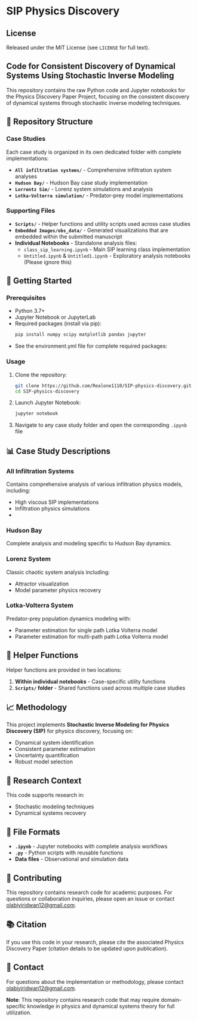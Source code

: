 # SIP Physics Discovery

## License
Released under the MIT License (see `LICENSE` for full text).

## Code for Consistent Discovery of Dynamical Systems Using Stochastic Inverse Modeling

This repository contains the raw Python code and Jupyter notebooks for the Physics Discovery Paper Project, focusing on the consistent discovery of dynamical systems through stochastic inverse modeling techniques.

## 📁 Repository Structure

### Case Studies
Each case study is organized in its own dedicated folder with complete implementations:

- **`All infiltration systems/`** - Comprehensive infiltration system analyses
- **`Hudson Bay/`** - Hudson Bay case study implementation  
- **`Lorrentz Sim/`** - Lorenz system simulations and analysis
- **`Lotka-Volterra simulation/`** - Predator-prey model implementations

### Supporting Files
- **`Scripts/`** - Helper functions and utility scripts used across case studies
- **`Embedded Images/obs_data/`** - Generated visualizations that are embedded within the submitted manuscript 
- **Individual Notebooks** - Standalone analysis files:
  - `class_sip_learning.ipynb` - Main SIP learning class implementation
  - `Untitled.ipynb` & `Untitled1.ipynb` - Exploratory analysis notebooks (Please ignore this)

## 🚀 Getting Started

### Prerequisites
- Python 3.7+
- Jupyter Notebook or JupyterLab
- Required packages (install via pip):
  ```bash
  pip install numpy scipy matplotlib pandas jupyter
  ```
- See the environment.yml file for complete required packages:
### Usage
1. Clone the repository:
   ```bash
   git clone https://github.com/Realone1110/SIP-physics-discovery.git
   cd SIP-physics-discovery
   ```

2. Launch Jupyter Notebook:
   ```bash
   jupyter notebook
   ```

3. Navigate to any case study folder and open the corresponding `.ipynb` file

## 📊 Case Study Descriptions

### All Infiltration Systems
Contains comprehensive analysis of various infiltration physics models, including:
- High viscous SIP implementations
- Infiltration physics simulations
- 

### Hudson Bay
Complete analysis and modeling specific to Hudson Bay dynamics.

### Lorenz System
Classic chaotic system analysis including:
- Attractor visualization
- Model parameter physics recovery

### Lotka-Volterra System
Predator-prey population dynamics modeling with:
- Parameter estimation for single path Lotka Volterra model
- Parameter estimation for multi-path path Lotka Volterra model

## 🔧 Helper Functions

Helper functions are provided in two locations:
1. **Within individual notebooks** - Case-specific utility functions
2. **`Scripts/` folder** - Shared functions used across multiple case studies

## 📈 Methodology

This project implements **Stochastic Inverse Modeling for Physics Discovery (SIP)** for physics discovery, focusing on:
- Dynamical system identification
- Consistent parameter estimation
- Uncertainty quantification
- Robust model selection


## 🔬 Research Context

This code supports research in:
- Stochastic modeling techniques
- Dynamical systems recovery


## 📝 File Formats

- **`.ipynb`** - Jupyter notebooks with complete analysis workflows
- **`.py`** - Python scripts with reusable functions
- **Data files** - Observational and simulation data

## 🤝 Contributing

This repository contains research code for academic purposes. For questions or collaboration inquiries, please open an issue or contact olabiyiridwan12@gmail.com.

## 📚 Citation

If you use this code in your research, please cite the associated Physics Discovery Paper (citation details to be updated upon publication).

## 📧 Contact

For questions about the implementation or methodology, please contact olabiyiridwan12@gmail.com.

**Note**: This repository contains research code that may require domain-specific knowledge in physics and dynamical systems theory for full utilization.
